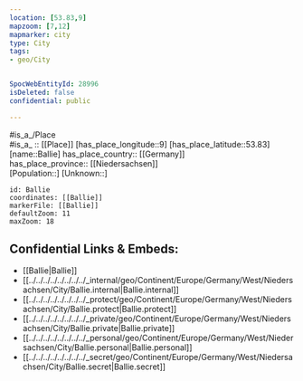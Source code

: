 ```yaml
---
location: [53.83,9] 
mapzoom: [7,12] 
mapmarker: city 
type: City
tags:
- geo/City


SpocWebEntityId: 28996
isDeleted: false
confidential: public

---
```

#is_a_/Place  
#is_a_ :: [[Place]] 
[has_place_longitude::9] 
[has_place_latitude::53.83] 
[name::Ballie] 
has_place_country:: [[Germany]]  
has_place_province:: [[Niedersachsen]]  
[Population::] 
[Unknown::] 


```leaflet
id: Ballie
coordinates: [[Ballie]] 
markerFile: [[Ballie]] 
defaultZoom: 11 
maxZoom: 18
```


## Confidential Links & Embeds: 
- [[Ballie|Ballie]]  
- [[../../../../../../../../_internal/geo/Continent/Europe/Germany/West/Niedersachsen/City/Ballie.internal|Ballie.internal]] 
- [[../../../../../../../../_protect/geo/Continent/Europe/Germany/West/Niedersachsen/City/Ballie.protect|Ballie.protect]] 
- [[../../../../../../../../_private/geo/Continent/Europe/Germany/West/Niedersachsen/City/Ballie.private|Ballie.private]] 
- [[../../../../../../../../_personal/geo/Continent/Europe/Germany/West/Niedersachsen/City/Ballie.personal|Ballie.personal]] 
- [[../../../../../../../../_secret/geo/Continent/Europe/Germany/West/Niedersachsen/City/Ballie.secret|Ballie.secret]] 
